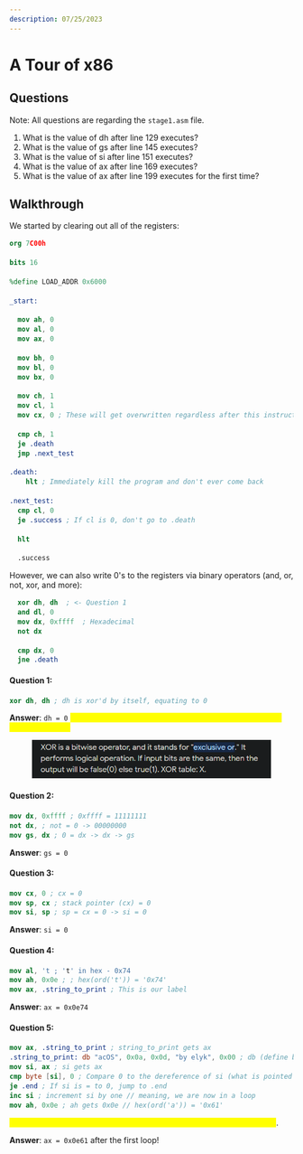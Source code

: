 ```yaml
---
description: 07/25/2023
---
```


# A Tour of x86

## Questions

Note: All questions are regarding the `stage1.asm` file.

1. What is the value of dh after line 129 executes?
2. What is the value of gs after line 145 executes?
3. What is the value of si after line 151 executes?
4. What is the value of ax after line 169 executes?
5. What is the value of ax after line 199 executes for the first time?

## Walkthrough

We started by clearing out all of the registers:

```nasm
org 7C00h

bits 16

%define LOAD_ADDR 0x6000

_start:

  mov ah, 0
  mov al, 0
  mov ax, 0
  
  mov bh, 0
  mov bl, 0
  mov bx, 0
  
  mov ch, 1
  mov cl, 1
  mov cx, 0 ; These will get overwritten regardless after this instruction is executed so it does not matter if they are set to 1
  
  cmp ch, 1
  je .death
  jmp .next_test
  
.death:
    hlt ; Immediately kill the program and don't ever come back
    
.next_test:
  cmp cl, 0
  je .success ; If cl is 0, don't go to .death
  
  hlt
  
  .success
```

However, we can also write 0's to the registers via binary operators (and, or, not, xor, and more):

```nasm
  xor dh, dh  ; <- Question 1
  and dl, 0
  mov dx, 0xffff  ; Hexadecimal
  not dx

  cmp dx, 0
  jne .death
```

#### Question 1:

```nasm
xor dh, dh ; dh is xor'd by itself, equating to 0
```

**Answer**: `dh = 0` <mark style="color:yellow;">When you XOR (Exclusive OR) a value by itself, the result will always be 0.</mark>

<figure><img src="../../.gitbook/assets/image (74).png" alt=""><figcaption></figcaption></figure>

#### Question 2:

```nasm
mov dx, 0xffff ; 0xffff = 11111111
not dx, ; not = 0 -> 00000000
mov gs, dx ; 0 = dx -> dx -> gs
```

**Answer**: `gs = 0`

#### Question 3:

```nasm
mov cx, 0 ; cx = 0
mov sp, cx ; stack pointer (cx) = 0
mov si, sp ; sp = cx = 0 -> si = 0
```

**Answer**: `si = 0`&#x20;

#### Question 4:

```nasm
mov al, 't ; 't' in hex - 0x74
mov ah, 0x0e ; ; hex(ord('t')) = '0x74'
mov ax, .string_to_print ; This is our label
```

**Answer**: `ax = 0x0e74`

#### Question 5:

```nasm
mov ax, .string_to_print ; string_to_print gets ax
.string_to_print: db "acOS", 0x0a, 0x0d, "by elyk", 0x00 ; db (define bytes)
mov si, ax ; si gets ax
cmp byte [si], 0 ; Compare 0 to the dereference of si (what is pointed to by si) // This is because of the brackets
je .end ; If si is = to 0, jump to .end
inc si ; increment si by one // meaning, we are now in a loop
mov ah, 0x0e ; ah gets 0x0e // hex(ord('a')) = '0x61'
```

<mark style="color:yellow;">The a comes from the first letter in "acOS" from the first loop increment</mark>.&#x20;

**Answer**: `ax = 0x0e61` after the first loop!

